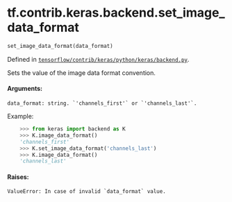 <div itemscope itemtype="http://developers.google.com/ReferenceObject">
<meta itemprop="name" content="tf.contrib.keras.backend.set_image_data_format" />
</div>

# tf.contrib.keras.backend.set_image_data_format

``` python
set_image_data_format(data_format)
```



Defined in [`tensorflow/contrib/keras/python/keras/backend.py`](https://www.tensorflow.org/code/tensorflow/contrib/keras/python/keras/backend.py).

Sets the value of the image data format convention.

#### Arguments:

    data_format: string. `'channels_first'` or `'channels_last'`.

Example:
```python
    >>> from keras import backend as K
    >>> K.image_data_format()
    'channels_first'
    >>> K.set_image_data_format('channels_last')
    >>> K.image_data_format()
    'channels_last'
```


#### Raises:

    ValueError: In case of invalid `data_format` value.